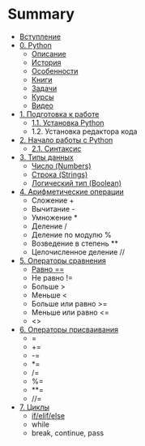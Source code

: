 # Summary

* [Вступление](README.md)
* [0. Python](python.md)
  * [Описание](python/opisanie.md)
  * [История](python/istoriya.md)
  * [Особенности](python/osobennosti.md)
  * [Книги](python/knigi.md)
  * [Задачи](python/zadachi.md)
  * [Курсы](python/kursi.md)
  * [Видео](python/video.md)
* [1. Подготовка к работе](chapter1.md)
  * [1.1. Установка Python](chapter1/ustanovka-python.md)
  * 1.2. Установка редактора кода
* [2. Начало работы с Python](yfdfwerwer.md)
  * [2.1. Синтаксис](yfdfwerwer/sintaksis.md)
* [3. Типы данных](tipi-dannih.md)
  * [Число \(Numbers\)](tipi-dannih/chislo-numbers-int.md)
  * [Строка \(Strings\)](tipi-dannih/stroka-strings-str.md)
  * [Логический тип \(Boolean\)](tipi-dannih/logicheskii-tip-booltruefalse.md)
* [4. Арифметические операции](arifmeticheskie-operatsii.md)
  * Сложение +
  * Вычитание -
  * Умножение \*
  * Деление /
  * Деление по модулю %
  * Возведение в степень \*\*
  * Целочисленное деление //
* [5. Операторы сравнения](operatori-sravneniya.md)
  * [Равно ==](operatori-sravneniya/ravno.md)
  * Не равно !=
  * Больше &gt;
  * Меньше &lt;
  * Больше или равно &gt;=
  * Меньше или равно &lt;=
  * &lt;&gt;
* [6. Операторы присваивания](operatori-prisvaivaniya.md)
  * =
  * +=
  * -=
  * \*=
  * /=
  * %=
  * \*\*=
  * //=
* [7. Циклы](tsikli.md)
  * [if/elif/else](tsikli/ifelifelse.md)
  * while
  * break, continue, pass

